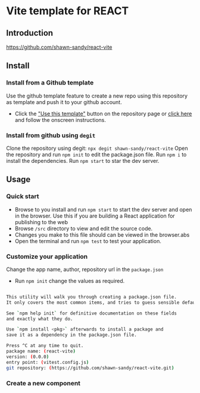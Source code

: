 # Vite template for REACT

## Introduction

https://github.com/shawn-sandy/react-vite

## Install

### Install from a Github template

Use the github template feature to create a new repo using this repository as template and push it to your github account.

- Click the ["Use this template"](https://github.com/shawn-sandy/react-vite/generate) button on the repository page or [click here](https://github.com/shawn-sandy/react-vite/generate) and follow the onscreen instructions.

### Install from github using `degit`

Clone the repository using degit: `npx degit shawn-sandy/react-vite`
Open the repository and run `npm init` to edit the package.json file.
Run `npm i` to install the dependencies.
Run `npm start` to star the dev server.


## Usage

### Quick start

- Browse to you install and run `npm start` to start the dev server and open in the browser. Use this if you are building a React application for publishing to the web
- Browse `/src` directory to view and edit the source code.
- Changes you make to this file should can be viewed in the browser.abs
- Open the terminal and run `npm test` to test your application.

### Customize your application

Change the app name, author, repository url in the `package.json`

- Run `npm init` change the values as required.

```bash

This utility will walk you through creating a package.json file.
It only covers the most common items, and tries to guess sensible defaults.

See `npm help init` for definitive documentation on these fields
and exactly what they do.

Use `npm install <pkg>` afterwards to install a package and
save it as a dependency in the package.json file.

Press ^C at any time to quit.
package name: (react-vite)
version: (0.0.0)
entry point: (vitest.config.js)
git repository: (https://github.com/shawn-sandy/react-vite.git)

```

### Create a new component
